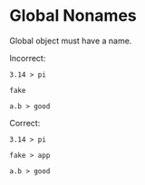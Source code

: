 # Global Nonames

Global object must have a name.

Incorrect:

```eo
3.14 > pi

fake

a.b > good
```

Correct:

```eo
3.14 > pi

fake > app

a.b > good    
```
